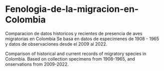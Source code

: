 # Fenologia-de-la-migracion-en-Colombia
Comparacion de datos historicos y recientes de presencia de aves migratorias en Colombia
Se basa en datos de especimenes de 1908 - 1965 y datos de observaciones desde el 2009 al 2022.

Comparison of historical and current records of migratory species in Colombia. Based on collection specimens from 1908-1965, and onservations from 2009-2022.
